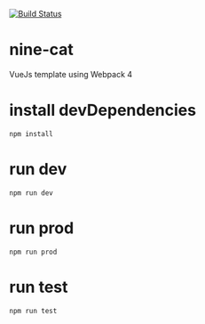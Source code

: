 [![Build Status](https://travis-ci.com/ninecat-ui/ninecat-ui.svg?branch=master)](https://travis-ci.com/ninecat-ui/ninecat-ui)

# nine-cat

VueJs template using Webpack 4

# install devDependencies

`npm install`

# run dev

`npm run dev`

# run prod

`npm run prod`

# run test 

`npm run test`
